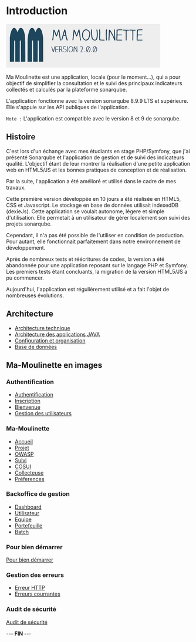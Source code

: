 # Introduction

![Ma-Moulinette](/documentation/ressources/home-000.jpg)

Ma Moulinette est une application, locale (pour le moment...), qui a pour objectif de simplifier la consultation et le suivi des principaux indicateurs collectés et calculés par la plateforme sonarqube.

L'application fonctionne avec la version sonarqube 8.9.9 LTS et supérieure. Elle s'appuie sur les API publiques de l'application.

`Note :` L'application est compatible avec le version 8 et 9 de sonarqube.

## Histoire

C'est lors d'un échange avec mes étudiants en stage PHP/Symfony, que j'ai présenté Sonarqube et l'application de gestion et de suivi des indicateurs qualité. L'objectif étant de leur montrer la réalisation d'une petite application web en HTML5/JS et les bonnes pratiques de conception et de réalisation.

Par la suite, l'application a été amélioré et utilisé dans le cadre de mes travaux.

Cette première version développée en 10 jours a été réalisée en HTML5, CSS et Javascript. Le stockage en base de données utilisait indexedDB (dexieJs). Cette application se voulait autonome, légere et simple d'utilisation. Elle permetait à un utilisateur de gèrer localement son suivi des projets sonarqube.

Cependant, il n'a pas été possible de l'utiliser en condition de production. Pour autant, elle fonctionnait parfaitement dans notre environnement de développement.

Après de nombreux tests et réécritures de codes, la version a été abandonnée pour une application reposant sur le langage PHP et Symfony. Les premiers tests étant concluants, la migration de la version HTML5/JS a pu commencer.

Aujourd'hui, l'application est régulièrement utilisé et a fait l'objet de nombreuses évolutions.

## Architecture

* [Architecture technique](/documentation/architecture-technique.md)
* [Architecture des applications JAVA](/documentation/architecture-java.md)
* [Configuration et organisation](/documentation/architecture-organisation.md)
* [Base de données](/documentation/architecture-base-de-donnees.md)

## Ma-Moulinette en images

### Authentification

* [Authentification](/documentation/authentification.md)
* [Inscription](/documentation/inscription.md)
* [Bienvenue](/documentation/bienvenue.md)
* [Gestion des utilisateurs](/documentation/utilisateur.md)

### Ma-Moulinette

* [Accueil](/documentation/accueil.md)
* [Projet](/documentation/projet.md)
* [OWASP](/documentation/owasp.md)
* [Suivi](/documentation/suivi.md)
* [COSUI](/documentation/cosui.md)
* [Collecteuse](/documentation/collecteuse.md)
* [Préferences](/documentation/preferences.md)

### Backoffice de gestion

* [Dashboard](/documentation/indicateurs.md)
* [Utilisateur](/documentation/utilisateur.md)
* [Equipe](/documentation/equipe.md)
* [Portefeuille](/documentation/portefeuille.md)
* [Batch](/documentation/batch.md)

### Pour bien démarrer

[Pour bien démarrer](/documentation/pour_bien_démarre.md)

### Gestion des erreurs

* [Erreur HTTP](/documentation/http-erreur.md)
* [Erreurs courrantes](/documentation/erreur.md)

### Audit de sécurité

[Audit de sécurité](/documentation/audit.md)

-**-- FIN --**-
